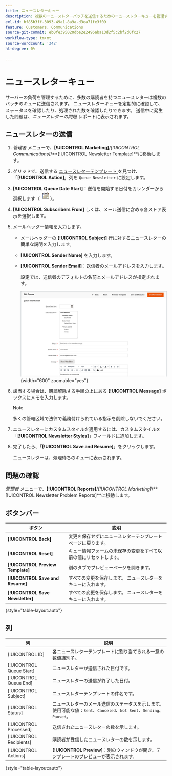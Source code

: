 ```yaml
---
title: ニュースレターキュー
description: 複数のニュースレターバッチを送信するためのニュースレターキューを管理する方法を説明します。
exl-id: bf85b3ff-3093-49a1-8a9a-d3ea71fe3f09
feature: Customers, Communications
source-git-commit: eb0fe395020dbe2e2496aba13d2f5c2bf2d0fc27
workflow-type: tm+mt
source-wordcount: '342'
ht-degree: 0%

---
```


# ニュースレターキュー

サーバーの負荷を管理するために、多数の購読者を持つニュースレターは複数のバッチのキューに送信されます。 ニュースレターキューを定期的に確認して、ステータスを確認したり、処理された数を確認したりできます。 送信中に発生した問題は、_ニュースレターの問題_ レポートに表示されます。

## ニュースレターの送信

1. _管理者_ メニューで、**[!UICONTROL Marketing]**/_[!UICONTROL Communications]_/**[!UICONTROL Newsletter Template]**に移動します。

1. グリッドで、送信する [ ニュースレターテンプレート ](newsletter-template.md) を見つけ、「**[!UICONTROL Action]**」列を `Queue Newsletter` に設定します。

1. **[!UICONTROL Queue Date Start]**：送信を開始する日付をカレンダーから選択します（![ カレンダーアイコン ](../assets/icon-calendar.png)）。

1. **[!UICONTROL Subscribers From]** しくは、メール送信に含める各ストア表示を選択します。

1. メールヘッダー情報を入力します。

   - メールヘッダーの **[!UICONTROL Subject]** 行に対するニュースレターの簡単な説明を入力します。

   - **[!UICONTROL Sender Name]** を入力します。

   - **[!UICONTROL Sender Email]**：送信者のメールアドレスを入力します。

     設定では、送信者のデフォルトの名前とメールアドレスが指定されます。

     ![ ニュースレターキュー情報 ](./assets/newsletter-queue-information1.png){width="600" zoomable="yes"}

1. 該当する場合は、購読解除する手順の上にある **[!UICONTROL Message]** ボックスにメモを入力します。

   >[!NOTE]
   >
   >多くの管轄区域で法律で義務付けられている指示を削除しないでください。

1. ニュースレターにカスタムスタイルを適用するには、カスタムスタイルを「**[!UICONTROL Newsletter Styles]**」フィールドに追加します。

1. 完了したら、「**[!UICONTROL Save and Resume]**」をクリックします。

   ニュースレターは、処理待ちのキューに表示されます。

## 問題の確認

_管理者_ メニューで、**[!UICONTROL Reports]**/_[!UICONTROL Marketing]_/**[!UICONTROL Newsletter Problem Reports]**に移動します。

## ボタンバー

| ボタン | 説明 |
|--- |--- |
| **[!UICONTROL Back]** | 変更を保存せずにニュースレターテンプレート ページに戻ります。 |
| **[!UICONTROL Reset]** | キュー情報フォームの未保存の変更をすべて以前の値にリセットします。 |
| **[!UICONTROL Preview Template]** | 別のタブでプレビューページを開きます。 |
| **[!UICONTROL Save and Resume]** | すべての変更を保存します。 ニュースレターをキューに入れます。 |
| **[!UICONTROL Save Newsletter]** | すべての変更を保存します。 ニュースレターをキューに入れます。 |

{style="table-layout:auto"}

## 列

| 列 | 説明 |
|--- |--- |
| [!UICONTROL ID] | 各ニュースレターテンプレートに割り当てられる一意の数値識別子。 |
| [!UICONTROL Queue Start] | ニュースレターが送信された日付です。 |
| [!UICONTROL Queue End] | ニュースレターの送信が終了した日付。 |
| [!UICONTROL Subject] | ニュースレターテンプレートの件名です。 |
| [!UICONTROL Status] | ニュースレターのメール送信のステータスを示します。 使用可能な値：`Sent`、`Canceled`、`Not Sent`、`Sending`、`Paused`。 |
| [!UICONTROL Processed] | 送信されたニュースレターの数を示します。 |
| [!UICONTROL Recipients] | 購読者が受信したニュースレターの数を示します。 |
| [!UICONTROL Actions] | **[!UICONTROL Preview]**：別のウィンドウが開き、テンプレートのプレビューが表示されます。 |

{style="table-layout:auto"}
